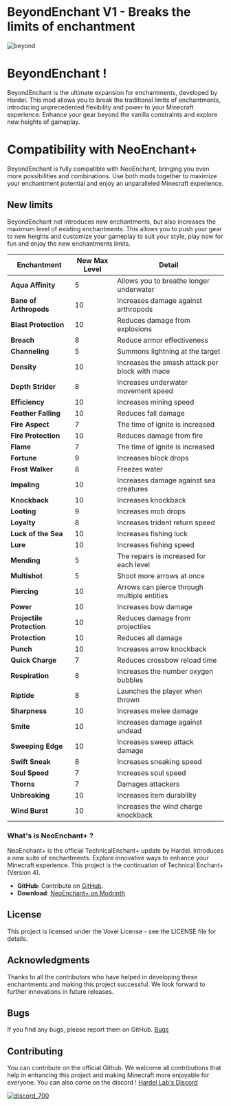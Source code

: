 # BeyondEnchant V1 - Breaks the limits of enchantment
![beyond](https://github.com/Hardel-DW/BeyondEnchant/assets/42413417/d107bc40-c48c-47b2-91eb-8a012a55c95c)

# BeyondEnchant !
BeyondEnchant is the ultimate expansion for enchantments, developed by Hardel. This mod allows you to break the traditional limits of enchantments, introducing unprecedented flexibility and power to your Minecraft experience. Enhance your gear beyond the vanilla constraints and explore new heights of gameplay.

# Compatibility with NeoEnchant+
BeyondEnchant is fully compatible with NeoEnchant, bringing you even more possibilities and combinations. Use both mods together to maximize your enchantment potential and enjoy an unparalleled Minecraft experience.

## New limits
BeyondEnchant not introduces new enchantments, but also increases the maximum level of existing enchantments. This allows you to push your gear to new heights and customize your gameplay to suit your style, play now for fun and enjoy the new enchantments limits.

| Enchantment |  New Max Level | Detail |
| --- | --- | --- |
| **Aqua Affinity** | 5 | Allows you to breathe longer underwater |
| **Bane of Arthropods** | 10 | Increases damage against arthropods |
| **Blast Protection** | 10 | Reduces damage from explosions |
| **Breach** | 8 | Reduce armor effectiveness |
| **Channeling** | 5 | Summons lightning at the target |
| **Density** | 10 | Increases the smash attack per block with mace |
| **Depth Strider** | 8 | Increases underwater movement speed |
| **Efficiency** | 10 | Increases mining speed |
| **Feather Falling** | 10 | Reduces fall damage |
| **Fire Aspect** | 7 | The time of ignite is increased |
| **Fire Protection** | 10 | Reduces damage from fire |
| **Flame** | 7 | The time of ignite is increased |
| **Fortune** | 9 | Increases block drops |
| **Frost Walker** | 8 | Freezes water |
| **Impaling** | 10 | Increases damage against sea creatures |
| **Knockback** | 10 | Increases knockback |
| **Looting** | 9 | Increases mob drops |
| **Loyalty** | 8 | Increases trident return speed |
| **Luck of the Sea** | 10 | Increases fishing luck |
| **Lure** | 10 | Increases fishing speed |
| **Mending** | 5 | The repairs is increased for each level |
| **Multishot** | 5 | Shoot more arrows at once |
| **Piercing** | 10 | Arrows can pierce through multiple entities |
| **Power** | 10 | Increases bow damage |
| **Projectile Protection** | 10 | Reduces damage from projectiles |
| **Protection** | 10 | Reduces all damage |
| **Punch** | 10 | Increases arrow knockback |
| **Quick Charge** | 7 | Reduces crossbow reload time |
| **Respiration** | 8 | Increases the number oxygen bubbles |
| **Riptide** | 8 | Launches the player when thrown |
| **Sharpness** | 10 | Increases melee damage |
| **Smite** | 10 | Increases damage against undead |
| **Sweeping Edge** | 10 | Increases sweep attack damage |
| **Swift Sneak** | 8 | Increases sneaking speed |
| **Soul Speed** | 7 | Increases soul speed |
| **Thorns** | 7 | Damages attackers |
| **Unbreaking** | 10 | Increases item durability |
| **Wind Burst** | 10 | Increases the wind charge knockback |


### What's is NeoEnchant+ ?
NeoEnchant+ is the official TechnicalEnchant+ update by Hardel. Introduces a new suite of enchantments. Explore innovative ways to enhance your Minecraft experience. This project is the continuation of Technical Enchant+ (Version 4).
- **GitHub**: Contribute on [GitHub](https://github.com/Hardel-DW/NeoEnchant).
- **Download**: [NeoEnchant+ on Modrinth](https://modrinth.com/datapack/neoenchant)

## License
This project is licensed under the Voxel License - see the LICENSE file for details.

## Acknowledgments
Thanks to all the contributors who have helped in developing these enchantments and making this project successful. We look forward to further innovations in future releases.

## Bugs
If you find any bugs, please report them on GitHub.
[Bugs](https://github.com/Hardel-DW/BeyondEnchant/issues)

## Contributing
You can contribute on the official Github. We welcome all contributions that help in enhancing this project and making Minecraft more enjoyable for everyone.
You can also come on the discord ! [Hardel Lab's Discord](https://discord.gg/mVpYB6kF93)  


[![discord_700](https://github.com/Hardel-DW/NeoEnchant/assets/42413417/d36d60d5-18f7-40e0-9d2d-dc610f6d42a5)](https://discord.gg/mVpYB6kF93)  
